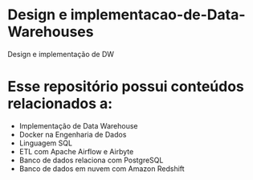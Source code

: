 # Design e implementacao-de-Data-Warehouses
 Design e implementação de DW

# Esse repositório possui conteúdos relacionados a:
* Implementação de Data Warehouse
* Docker na Engenharia de Dados
* Linguagem SQL 
* ETL com Apache Airflow e Airbyte
* Banco de dados relaciona com PostgreSQL 
* Banco de dados em nuvem com Amazon Redshift